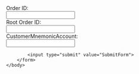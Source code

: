 <!DOCTYPE html>
<html>
    <head>
        <title>Basic Web Page</title>
		<script src="https://ajax.googleapis.com/ajax/libs/jquery/3.5.1/jquery.min.js"></script>
    </head>
    <body>
		<form action="http://localhost:5000/api/v1/resources/books/all" method="post">
			<label for="orderid">Order ID: </label><br>
			<input type="text" id="orderid" name="orderid"><br>
			<label for="rootorderid">Root Order ID: </label><br>
			<input type="text" id="rootorderid" name="rootorderid"><br>
			<label for="custmnemonicaccount">CustomerMnemonicAccount: </label><br>
			<input type="text" id="custmnemonicaccount" name="custmnemonicaccount"><br>
			
			<input type="submit" value="SubmitForm">
		</form>
	</body>
